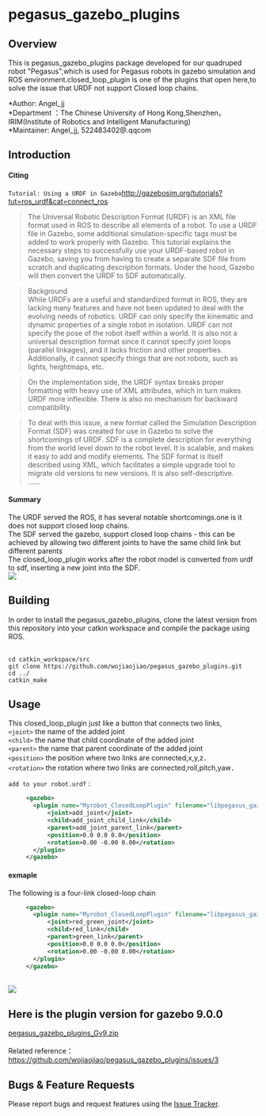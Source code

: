 # pegasus_gazebo_plugins
## Overview
This is pegasus_gazebo_plugins package developed for our quadruped robot "Pegasus",which is used for Pegasus robots in gazebo simulation and ROS environment.closed_loop_plugin is one of the plugins that open here,to solve the issue that URDF not support Closed loop chains.

*Author: Angel_jj
<br>*Department ：The Chinese University of Hong Kong,Shenzhen，IRIM(Institute of Robotics and Intelligent Manufacturing)
<br>*Maintainer: Angel_jj, 522483402@.qqcom

## Introduction
#### Citing

`Tutorial: Using a URDF in Gazebo`http://gazebosim.org/tutorials?tut=ros_urdf&cat=connect_ros

>The Universal Robotic Description Format (URDF) is an XML file format used in ROS to describe all elements of a robot. To use a URDF file in Gazebo, some additional simulation-specific tags must be added to work properly with Gazebo. This tutorial explains the necessary steps to successfully use your URDF-based robot in Gazebo, saving you from having to create a separate SDF file from scratch and duplicating description formats. Under the hood, Gazebo will then convert the URDF to SDF automatically.

>Background
<br>While URDFs are a useful and standardized format in ROS, they are lacking many features and have not been updated to deal with the evolving needs of robotics. URDF can only specify the kinematic and dynamic properties of a single robot in isolation. URDF can not specify the pose of the robot itself within a world. It is also not a universal description format since it cannot specify joint loops (parallel linkages), and it lacks friction and other properties. Additionally, it cannot specify things that are not robots, such as lights, heightmaps, etc.

>On the implementation side, the URDF syntax breaks proper formatting with heavy use of XML attributes, which in turn makes URDF more inflexible. There is also no mechanism for backward compatibility.

>To deal with this issue, a new format called the Simulation Description Format (SDF) was created for use in Gazebo to solve the shortcomings of URDF. SDF is a complete description for everything from the world level down to the robot level. It is scalable, and makes it easy to add and modify elements. The SDF format is itself described using XML, which facilitates a simple upgrade tool to migrate old versions to new versions. It is also self-descriptive.
><br>......

#### Summary
The URDF served the ROS, it has several notable shortcomings.one is it does not support closed loop chains.
<br>The SDF served the gazebo, support closed loop chains - this can be achieved by allowing two different joints to have the same child link but different parents
<br>The closed_loop_plugin works after the robot model is converted from urdf to sdf, inserting a new joint into the SDF.
<br>![](https://github.com/wojiaojiao/pegasus_gazebo_plugins/raw/master/doc/diagram2.png) 
## Building
In order to install the pegasus_gazebo_plugins, clone the latest version from this repository into your catkin workspace and compile the package using ROS.

<br>`cd catkin_workspace/src`
<br>`git clone https://github.com/wojiaojiao/pegasus_gazebo_plugins.git`
<br>`cd ../`
<br>`catkin_make`

## Usage
This closed_loop_plugin just like a button that connects two links,
<br>`<joint>` the name of the added joint
<br>`<child>` the name that child coordinate of the added joint 
<br>`<parent>` the name that parent coordinate of the added joint 
<br>`<position>` the position where two links are connected,x,y,z．
<br>`<rotation>` the rotation where two links are connected,roll,pitch,yaw．

`add to your robot.urdf：`

```XML
     <gazebo>
       <plugin name="Myrobot_ClosedLoopPlugin" filename="libpegasus_gazebo_closed_loop_plugin.so">
           <joint>add_joint</joint>
           <child>add_joint_child_link</child>
           <parent>add_joint_parent_link</parent>
           <position>0.0 0.0 0.0</position>
           <rotation>0.00 -0.00 0.00</rotation>
       </plugin>
     </gazebo>
```
#### exmaple
The following is a four-link closed-loop chain
```XML
     <gazebo>
       <plugin name="Myrobot_ClosedLoopPlugin" filename="libpegasus_gazebo_closed_loop_plugin.so">
           <joint>red_green_joint</joint>
           <child>red_link</child>
           <parent>green_link</parent>
           <position>0.0 0.0 0.0</position>
           <rotation>0.00 -0.00 0.00</rotation>
       </plugin>
     </gazebo>
```
<br>![](https://github.com/wojiaojiao/pegasus_gazebo_plugins/raw/master/doc/diagram1.png) 


## Here is the plugin version for gazebo 9.0.0
 [pegasus_gazebo_plugins_Gv9.zip](https://github.com/wojiaojiao/pegasus_gazebo_plugins/files/3475518/pegasus_gazebo_plugins_Gv9.zip)
 <br><br>Related reference：https://github.com/wojiaojiao/pegasus_gazebo_plugins/issues/3

## Bugs & Feature Requests
Please report bugs and request features using the [Issue Tracker](https://github.com/wojiaojiao/pegasus_gazebo_plugins/issues).


